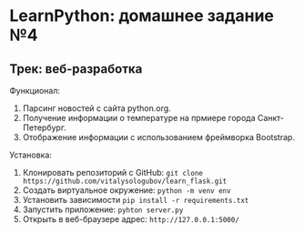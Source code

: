 # LearnPython: домашнее задание №4
## Трек: веб-разработка

Функционал:
1. Парсинг новостей с сайта python.org.
2. Получение информации о температуре на прмиере города Санкт-Петербург.
3. Отображение информации с использованием фреймворка Bootstrap.

Установка:
1. Клонировать репозиторий с GitHub: `git clone https://github.com/vitalysologubov/learn_flask.git`
2. Создать виртуальное окружение: `python -m venv env`
3. Установить зависимости `pip install -r requirements.txt`
4. Запустить приложение: `pyhton server.py`
5. Открыть в веб-браузере адрес: `http://127.0.0.1:5000/`
